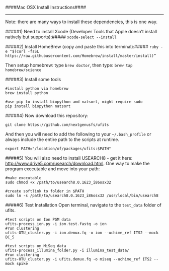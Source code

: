 ####Mac OSX Install Instructions####
___

Note: there are many ways to install these dependencies, this is one way.

#####1) Need to install Xcode (Developer Tools that Apple doesn’t install natively but supports):#####
```xcode-select --install```

#####2) Install HomeBrew (copy and paste this into terminal):#####
```ruby -e "$(curl -fsSL https://raw.githubusercontent.com/Homebrew/install/master/install)”```

Then setup homebrew: type `brew doctor`, then type: `brew tap homebrew/science`

#####3) Install some tools

```
#install python via homebrew
brew install python

#use pip to install biopython and natsort, might require sudo
pip install biopython natsort  
```

#####4) Now download this repository:

`git clone https://github.com/nextgenusfs/ufits`

And then you will need to add the following to your `~/.bash_profile` or always include the entire path to the scripts at runtime.

`export PATH="/location/of/packages/ufits:$PATH"`

#####5) You will also need to install USEARCH8 - get it here: http://www.drive5.com/usearch/download.html.  One way to make the program executable and move into your path:

```
#make executable
sudo chmod +x /path/to/usearch8.0.1623_i86osx32
```

```
#create softlink to folder in $PATH
sudo ln -s /path/to/usearch8.0.1623_i86osx32 /usr/local/bin/usearch8
```

#####6) Test Installation
Open terminal, navigate to the `test_data` folder of ufits.

```
#test scripts on Ion PGM data
ufits-process_ion.py -i ion.test.fastq -o ion
#run clustering
ufits-OTU_cluster.py -i ion.demux.fq -o ion --uchime_ref ITS2 --mock BC_5
```
```
#test scripts on MiSeq data
ufits-process_illumina_folder.py -i illumina_test_data/
#run clustering
ufits-OTU_cluster.py -i ufits.demux.fq -o miseq --uchime_ref ITS2 --mock spike
```


